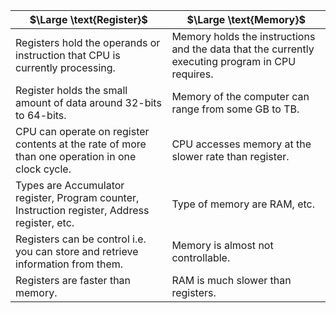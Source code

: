 | $\Large \text{Register}$                                                                        | $\Large \text{Memory}$                                                                           |
| ----------------------------------------------------------------------------------------------- | ------------------------------------------------------------------------------------------------ |
| Registers hold the operands or instruction that CPU is currently processing.                    | Memory holds the instructions and the data that the currently executing program in CPU requires. |
| Register holds the small amount of data around 32-bits to 64-bits.                              | Memory of the computer can range from some GB to TB.                                             |
| CPU can operate on register contents at the rate of more than one operation in one clock cycle. | CPU accesses memory at the slower rate than register.                                            |
| Types are Accumulator register, Program counter, Instruction register, Address register, etc.   | Type of memory are RAM, etc.                                                                     |
| Registers can be control i.e. you can store and retrieve information from them.                 | Memory is almost not controllable.                                                               |
| Registers are faster than memory.                                                               | RAM is much slower than registers.                                                               |
